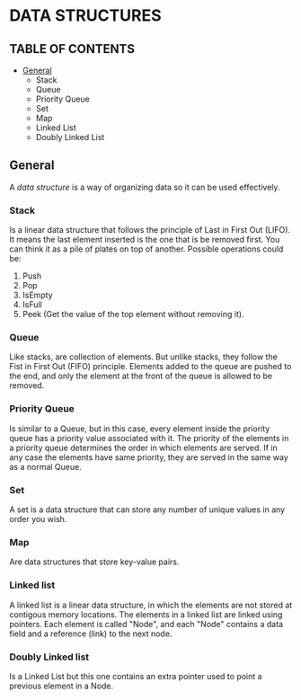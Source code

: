 # DATA STRUCTURES

## TABLE OF CONTENTS

- [General](#general)
  - Stack
  - Queue
  - Priority Queue
  - Set
  - Map
  - Linked List
  - Doubly Linked List

<a name="general" />

## General

A *data structure* is a way of organizing data so it can be used effectively.

### Stack

Is a linear data structure that follows the principle of Last in First Out (LIFO). It means the last element inserted is the one that is be removed first. You can think it as a pile of plates on top of another. Possible operations could be:

1. Push
2. Pop
3. IsEmpty
4. IsFull
5. Peek (Get the value of the top element without removing it).

### Queue

Like stacks, are collection of elements. But unlike stacks, they follow the Fist in First Out (FIFO) principle. Elements added to the queue are pushed to the end, and only the element at the front of the queue is allowed to be removed.

### Priority Queue

Is similar to a Queue, but in this case, every element inside the priority queue has a priority value associated with it. The priority of the elements in a priority queue determines the order in which elements are served. If in any case the elements have same priority, they are served in the same way as a normal Queue.

### Set

A set is a data structure that can store any number of unique values in any order you wish.

### Map

Are data structures that store key-value pairs.

### Linked list

A linked list is a linear data structure, in which the elements are not stored at contigous memory locations. The elements in a linked list are linked using pointers. Each element is called "Node", and each "Node" contains a data field and a reference (link) to the next node.

### Doubly Linked list

Is a Linked List but this one contains an extra pointer used to point a previous element in a Node.
